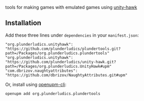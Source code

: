 tools for making games with emulated games using [unity-hawk](https://github.com/plunderludics/unity-hawk)


## Installation
Add these three lines under `dependencies` in your `manifest.json`:
```
"org.plunderludics.unityhawk": "https://github.com/plunderludics/plundertools.git?path=/Packages/org.plunderludics.plundertools"
"org.plunderludics.unityhawk": "https://github.com/plunderludics/unity-hawk.git?path=/Packages/org.plunderludics.UnityHawk#upm"
"com.dbrizov.naughtyattributes": "https://github.com/dbrizov/NaughtyAttributes.git#upm"
```

Or, install using [openupm-cli](https://github.com/openupm/openupm-cli):
```
openupm add org.plunderludics.plundertools
```